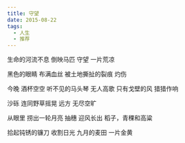 ```yaml
---
title: 守望
date: 2015-08-22
tags:
  - 人生
  - 推荐
---
```


生命的河流不息
倒映马匹
守望
一片荒凉
<!--more-->
黑色的眼睛
布满血丝
被土地撕扯的裂痕
灼伤

今晚
酒杯空空
听不见的马头琴
无人高歌
只有戈壁的风
猎猎作响

沙砾
连同野草摇晃
远方
无尽空旷

从眼里
捞出一轮月亮
抽穗
迎风长出
稻子，青稞和高粱

拾起钝锈的镰刀
收割日光
九月的麦田
一片金黄